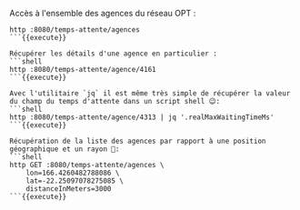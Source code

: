 Accès à l'ensemble des agences du réseau OPT :
```shell
http :8080/temps-attente/agences
```{{execute}}

Récupérer les détails d'une agence en particulier :
```shell
http :8080/temps-attente/agence/4161
```{{execute}}

Avec l'utilitaire `jq` il est même très simple de récupérer la valeur du champ du temps d'attente dans un script shell 😉:
```shell
http :8080/temps-attente/agence/4313 | jq '.realMaxWaitingTimeMs'
```{{execute}}

Récupération de la liste des agences par rapport à une position géographique et un rayon 📍:
```shell
http GET :8080/temps-attente/agences \
    lon=166.4260482788086 \
    lat=-22.25097078275085 \
    distanceInMeters=3000
```{{execute}}

